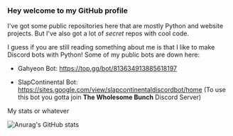 ### Hey welcome to my GitHub profile

I've got some public repositories here that are mostly Python and website projects. But I've also got a lot of *secret* repos with cool code.

I guess if you are still reading something about me is that I like to make Discord bots with Python!
Some of my public bots are down here:

* Gahyeon Bot: https://top.gg/bot/813634913885618197

* SlapContinental Bot: https://sites.google.com/view/slapcontinentaldiscordbot/home (To use this bot you gotta join **The Wholesome Bunch** Discord Server)


My stats or whatever


![Anurag's GitHub stats](https://github-readme-stats.vercel.app/api?username=MarkoKupresanin&show_icons=true&theme=synthwave)

<!-- dark, radical, merko, gruvbox, tokyonight, onedark, cobalt, synthwave, highcontrast, dracula -->
